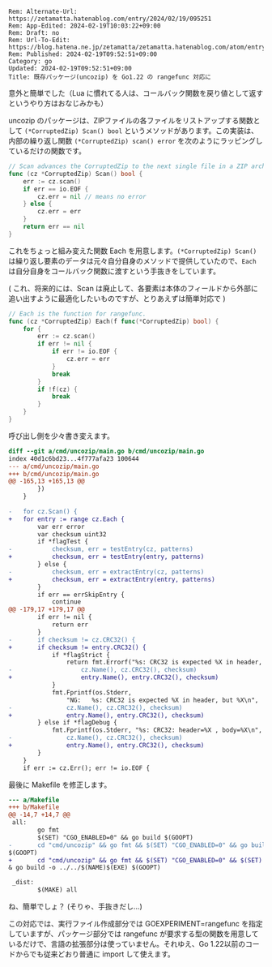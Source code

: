 ```header
Rem: Alternate-Url: https://zetamatta.hatenablog.com/entry/2024/02/19/095251
Rem: App-Edited: 2024-02-19T10:03:22+09:00
Rem: Draft: no
Rem: Url-To-Edit: https://blog.hatena.ne.jp/zetamatta/zetamatta.hatenablog.com/atom/entry/6801883189084377472
Rem: Published: 2024-02-19T09:52:51+09:00
Category: go
Updated: 2024-02-19T09:52:51+09:00
Title: 既存パッケージ(uncozip) を Go1.22 の rangefunc 対応に
```
意外と簡単でした（Lua に慣れてる人は、コールバック関数を戻り値として返すというやり方はおなじみかも）

uncozip のパッケージは、ZIPファイルの各ファイルをリストアップする関数として `(*CorruptedZip) Scan() bool` というメソッドがあります。この実装は、内部の繰り返し関数 `(*CorruptedZip) scan() error` を次のようにラッピングしているだけの関数です。

```go
// Scan advances the CorruptedZip to the next single file in a ZIP archive.
func (cz *CorruptedZip) Scan() bool {
    err := cz.scan()
    if err == io.EOF {
        cz.err = nil // means no error
    } else {
        cz.err = err
    }
    return err == nil
}
```

これをちょっと組み変えた関数 Each を用意します。`(*CorruptedZip) Scan()` は繰り返し要素のデータは元々自分自身のメソッドで提供していたので、`Each` は自分自身をコールバック関数に渡すという手抜きをしています。

( これ、将来的には、Scan は廃止して、各要素は本体のフィールドから外部に追い出すように最適化したいものですが、とりあえずは簡単対応で )

```go
// Each is the function for rangefunc.
func (cz *CorruptedZip) Each(f func(*CorruptedZip) bool) {
    for {
        err := cz.scan()
        if err != nil {
            if err != io.EOF {
                cz.err = err
            }
            break
        }
        if !f(cz) {
            break
        }
    }
}
```

呼び出し側を少々書き変えます。

```diff
diff --git a/cmd/uncozip/main.go b/cmd/uncozip/main.go
index 40d1c6bd23...4f777afa23 100644
--- a/cmd/uncozip/main.go
+++ b/cmd/uncozip/main.go
@@ -165,13 +165,13 @@
        })
    }
 
-   for cz.Scan() {
+   for entry := range cz.Each {
        var err error
        var checksum uint32
        if *flagTest {
-           checksum, err = testEntry(cz, patterns)
+           checksum, err = testEntry(entry, patterns)
        } else {
-           checksum, err = extractEntry(cz, patterns)
+           checksum, err = extractEntry(entry, patterns)
        }
        if err == errSkipEntry {
            continue
@@ -179,17 +179,17 @@
        if err != nil {
            return err
        }
-       if checksum != cz.CRC32() {
+       if checksum != entry.CRC32() {
            if *flagStrict {
                return fmt.Errorf("%s: CRC32 is expected %X in header, but %X",
-                   cz.Name(), cz.CRC32(), checksum)
+                   entry.Name(), entry.CRC32(), checksum)
            }
            fmt.Fprintf(os.Stderr,
                "NG:   %s: CRC32 is expected %X in header, but %X\n",
-               cz.Name(), cz.CRC32(), checksum)
+               entry.Name(), entry.CRC32(), checksum)
        } else if *flagDebug {
            fmt.Fprintf(os.Stderr, "%s: CRC32: header=%X , body=%X\n",
-               cz.Name(), cz.CRC32(), checksum)
+               entry.Name(), entry.CRC32(), checksum)
        }
    }
    if err := cz.Err(); err != io.EOF {
```

最後に Makefile を修正します。

```diff
--- a/Makefile
+++ b/Makefile
@@ -14,7 +14,7 @@
 all:
        go fmt
        $(SET) "CGO_ENABLED=0" && go build $(GOOPT)
-       cd "cmd/uncozip" && go fmt && $(SET) "CGO_ENABLED=0" && go build -o ../../$(NAME)$(EXE)
$(GOOPT)
+       cd "cmd/uncozip" && go fmt && $(SET) "CGO_ENABLED=0" && $(SET) "GOEXPERIMENT=rangefunc"
& go build -o ../../$(NAME)$(EXE) $(GOOPT)

 _dist:
        $(MAKE) all
```

ね、簡単でしょ？ (そりゃ、手抜きだし…)

この対応では、実行ファイル作成部分では GOEXPERIMENT=rangefunc を指定していますが、パッケージ部分では rangefunc が要求する型の関数を用意しているだけで、言語の拡張部分は使っていません。それゆえ、Go 1.22以前のコードからでも従来どおり普通に import して使えます。
